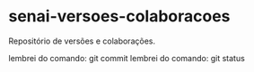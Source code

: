 # senai-versoes-colaboracoes
Repositório de versões e colaborações.

lembrei do comando: git commit
lembrei do comando: git status